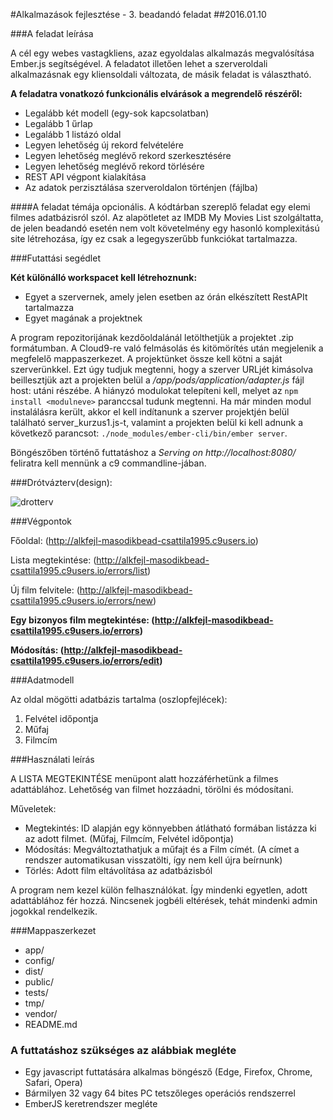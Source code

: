 #Alkalmazások fejlesztése - 3. beadandó feladat
##2016.01.10

###A feladat leírása

A cél egy webes vastagkliens, azaz egyoldalas alkalmazás megvalósítása Ember.js segítségével. A feladatot illetően lehet a szerveroldali alkalmazásnak egy kliensoldali változata, de másik feladat is választható.

**A feladatra vonatkozó funkcionális elvárások a megrendelő részéről:**

* Legalább két modell (egy-sok kapcsolatban)
* Legalább 1 űrlap
* Legalább 1 listázó oldal
* Legyen lehetőség új rekord felvételére
* Legyen lehetőség meglévő rekord szerkesztésére
* Legyen lehetőség meglévő rekord törlésére
* REST API végpont kialakítása
* Az adatok perzisztálása szerveroldalon történjen (fájlba)

####A feladat témája opcionális. A kódtárban szereplő feladat egy elemi filmes adatbázisról szól. Az alapötletet az IMDB My Movies List szolgáltatta, de jelen beadandó esetén nem volt követelmény egy hasonló komplexitású site létrehozása, így ez csak a legegyszerűbb funkciókat tartalmazza.

###Futattási segédlet

**Két különálló workspacet kell létrehoznunk:**
* Egyet a szervernek, amely jelen esetben az órán elkészített RestAPIt tartalmazza
* Egyet magának a projektnek

A program repozitorijának kezdőoldalánál letölthetjük a projektet .zip formátumban. A Cloud9-re való felmásolás és kitömörítés után megjelenik a megfelelő mappaszerkezet. A projektünket össze kell kötni a saját szerverünkkel. Ezt úgy tudjuk megtenni, hogy a szerver URLjét kimásolva beillesztjük azt a projekten belül a */app/pods/application/adapter.js* fájl host: utáni részébe. A hiányzó modulokat telepíteni kell, melyet az `npm install <modulneve>` paranccsal tudunk megtenni. Ha már minden modul instalálásra került, akkor el kell indítanunk a szerver projektjén belül található server_kurzus1.js-t, valamint a projekten belül ki kell adnunk a következő parancsot: `./node_modules/ember-cli/bin/ember server`.

Böngészőben történő futtatáshoz a *Serving on http://localhost:8080/* feliratra kell mennünk a c9 commandline-jában.

###Drótvázterv(design):

![drotterv](http://i.imgur.com/I0x6tmJ.png)

###Végpontok

Főoldal: (http://alkfejl-masodikbead-csattila1995.c9users.io)

Lista megtekintése: (http://alkfejl-masodikbead-csattila1995.c9users.io/errors/list)

Új film felvitele: (http://alkfejl-masodikbead-csattila1995.c9users.io/errors/new)

**Egy bizonyos film megtekintése: (http://alkfejl-masodikbead-csattila1995.c9users.io/errors)**

**Módosítás: (http://alkfejl-masodikbead-csattila1995.c9users.io/errors/edit)**

###Adatmodell

Az oldal mögötti adatbázis tartalma (oszlopfejlécek): 
1. Felvétel időpontja 
2. Műfaj
3. Filmcím

###Használati leírás

A LISTA MEGTEKINTÉSE menüpont alatt hozzáférhetünk a filmes adattáblához. Lehetőség van filmet hozzáadni, törölni és módosítani.

Műveletek:
* Megtekintés: ID alapján egy könnyebben átlátható formában listázza ki az adott filmet. (Műfaj, Filmcím, Felvétel időpontja)
* Módosítás: Megváltoztathatjuk a műfajt és a Film címét. (A címet a rendszer automatikusan visszatölti, így nem kell újra beírnunk)
* Törlés: Adott film eltávolítása az adatbázisból

A program nem kezel külön felhasználókat. Így mindenki egyetlen, adott adattáblához fér hozzá. Nincsenek jogbéli eltérések, tehát mindenki admin jogokkal rendelkezik.

###Mappaszerkezet

* app/
* config/
* dist/
* public/
* tests/
* tmp/
* vendor/
* README.md


### A futtatáshoz szükséges az alábbiak megléte

* Egy javascript futtatására alkalmas böngésző (Edge, Firefox, Chrome, Safari, Opera)
* Bármilyen 32 vagy 64 bites PC tetszőleges operációs rendszerrel
* EmberJS keretrendszer megléte
